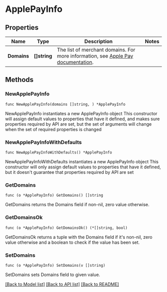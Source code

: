# ApplePayInfo

## Properties

Name | Type | Description | Notes
------------ | ------------- | ------------- | -------------
**Domains** | **[]string** | The list of merchant domains. For more information, see [Apple Pay documentation](https://docs.adyen.com/payment-methods/apple-pay/enable-apple-pay#register-merchant-domain). | 

## Methods

### NewApplePayInfo

`func NewApplePayInfo(domains []string, ) *ApplePayInfo`

NewApplePayInfo instantiates a new ApplePayInfo object
This constructor will assign default values to properties that have it defined,
and makes sure properties required by API are set, but the set of arguments
will change when the set of required properties is changed

### NewApplePayInfoWithDefaults

`func NewApplePayInfoWithDefaults() *ApplePayInfo`

NewApplePayInfoWithDefaults instantiates a new ApplePayInfo object
This constructor will only assign default values to properties that have it defined,
but it doesn't guarantee that properties required by API are set

### GetDomains

`func (o *ApplePayInfo) GetDomains() []string`

GetDomains returns the Domains field if non-nil, zero value otherwise.

### GetDomainsOk

`func (o *ApplePayInfo) GetDomainsOk() (*[]string, bool)`

GetDomainsOk returns a tuple with the Domains field if it's non-nil, zero value otherwise
and a boolean to check if the value has been set.

### SetDomains

`func (o *ApplePayInfo) SetDomains(v []string)`

SetDomains sets Domains field to given value.



[[Back to Model list]](../README.md#documentation-for-models) [[Back to API list]](../README.md#documentation-for-api-endpoints) [[Back to README]](../README.md)


